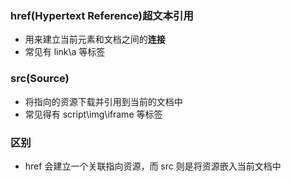 ### href(Hypertext Reference)超文本引用

- 用来建立当前元素和文档之间的<b>连接</b>
- 常见有 link\a 等标签

### src(Source)

- 将指向的资源下载并引用到当前的文档中
- 常见得有 script\img\iframe 等标签

### 区别

- href 会建立一个关联指向资源，而 src 则是将资源嵌入当前文档中
